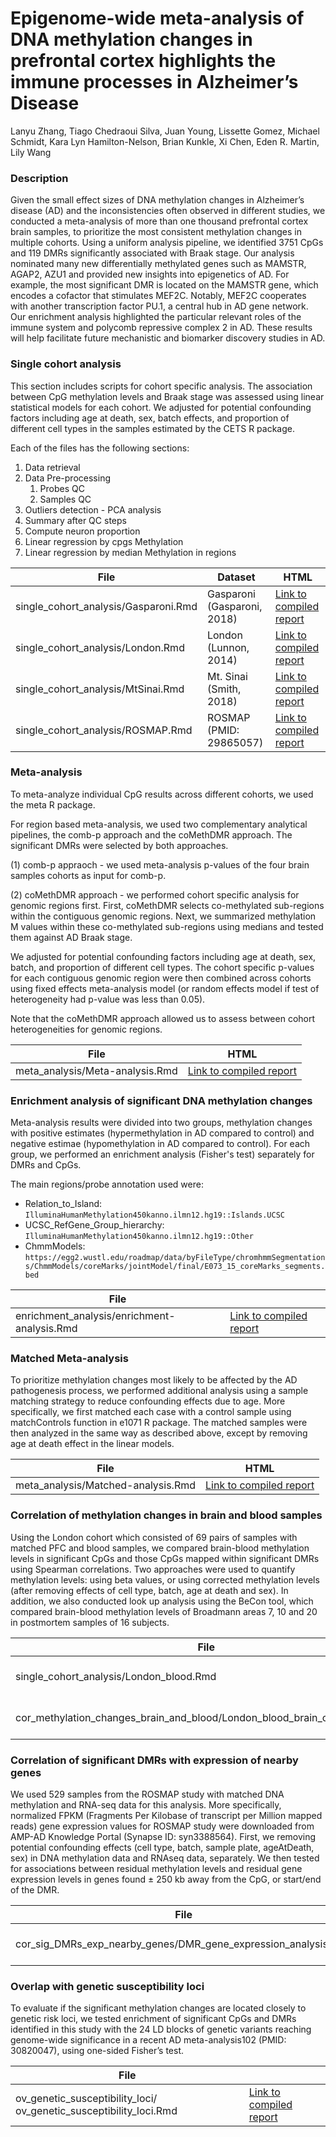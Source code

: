 # Epigenome-wide meta-analysis of DNA methylation changes in prefrontal cortex highlights the immune processes in Alzheimer’s Disease 
Lanyu Zhang, Tiago Chedraoui Silva, Juan Young, Lissette Gomez, Michael Schmidt, Kara Lyn Hamilton-Nelson, Brian Kunkle, Xi Chen, Eden R. Martin, Lily Wang

### Description

Given the small effect sizes of DNA methylation changes in Alzheimer’s disease (AD) and the inconsistencies often observed in different studies, we conducted a meta-analysis of more than one thousand prefrontal cortex brain samples, to prioritize the most consistent methylation changes in multiple cohorts. Using a uniform analysis pipeline, we identified 3751 CpGs and 119 DMRs significantly associated with Braak stage. Our analysis nominated many new differentially methylated genes such as MAMSTR, AGAP2, AZU1 and provided new insights into epigenetics of AD. For example, the most significant DMR is located on the MAMSTR gene, which encodes a cofactor that stimulates MEF2C. Notably, MEF2C cooperates with another transcription factor PU.1, a central hub in AD gene network. Our enrichment analysis highlighted the particular relevant roles of the immune system and polycomb repressive complex 2 in AD. These results will help facilitate future mechanistic and biomarker discovery studies in AD.

### Single cohort analysis

This section includes scripts for cohort specific analysis. 
The association between CpG methylation levels and Braak stage was assessed using 
linear statistical models for each cohort. We adjusted for potential confounding 
factors including age at death, sex, batch effects, and proportion of different 
cell types in the samples estimated by the CETS R package. 

Each of the files has the following sections:

1. Data retrieval 
2. Data Pre-processing
    1. Probes QC
    2. Samples QC
3. Outliers detection - PCA analysis
4. Summary after QC steps
5. Compute neuron proportion
6. Linear regression by cpgs Methylation
7. Linear regression by  median Methylation in regions


| File                 | Dataset | HTML |
|----------------------|-------------|-------------| 
| single_cohort_analysis/Gasparoni.Rmd        |   Gasparoni (Gasparoni, 2018) | [Link to compiled report](https://rpubs.com/tiagochst/Supplemental_AD_Gasparoni_dataset)|
| single_cohort_analysis/London.Rmd           |   London (Lunnon, 2014)    | [Link to compiled report](https://rpubs.com/tiagochst/604982)|
| single_cohort_analysis/MtSinai.Rmd          |   Mt. Sinai (Smith, 2018)  | [Link to compiled report](https://rpubs.com/tiagochst/Supplemental_AD_MtSinai_dataset)|
| single_cohort_analysis/ROSMAP.Rmd           |   ROSMAP (PMID: 29865057)    | [Link to compiled report](https://www.dropbox.com/s/68qrntnh2knskgz/ROSMAP.html?dl=0)|

### Meta-analysis 

To meta-analyze individual CpG results across different cohorts, we used the meta R package. 

For region based meta-analysis, we used two complementary analytical pipelines, 
the comb-p approach and the coMethDMR approach. The significant DMRs were selected by both approaches.  

(1) comb-p appraoch - we used meta-analysis p-values of the four brain samples cohorts as input for comb-p. 

(2) coMethDMR approach - we performed cohort specific analysis for genomic regions first. First, coMethDMR selects co-methylated sub-regions within the contiguous genomic regions. Next, we summarized methylation M values within these co-methylated sub-regions using medians and tested them against AD Braak stage. 

We adjusted for potential confounding factors including age at death, sex, batch, and proportion of different cell types. The cohort specific p-values for each contiguous genomic region were then combined across cohorts using fixed effects meta-analysis model (or random effects model if test of heterogeneity had p-value was less than 0.05). 

Note that the coMethDMR approach allowed us to assess between cohort heterogeneities for genomic regions. 

| File                 | HTML |
|----------------------|----------------------|
| meta_analysis/Meta-analysis.Rmd | [Link to compiled report](https://rpubs.com/tiagochst/Supplemental_AD_Meta_analysis)|


### Enrichment analysis of significant DNA methylation changes 

Meta-analysis results were divided into two groups, methylation changes with positive estimates 
(hypermethylation in AD compared to control) and negative estimae (hypomethylation in AD compared to control). 
For each group, we performed an enrichment analysis (Fisher's test) separately for DMRs and CpGs. 

The main regions/probe annotation used were: 

- Relation_to_Island: `IlluminaHumanMethylation450kanno.ilmn12.hg19::Islands.UCSC`
- UCSC_RefGene_Group_hierarchy: `IlluminaHumanMethylation450kanno.ilmn12.hg19::Other`
- ChmmModels: `https://egg2.wustl.edu/roadmap/data/byFileType/chromhmmSegmentations/ChmmModels/coreMarks/jointModel/final/E073_15_coreMarks_segments.bed`

| File                 |                      | 
|----------------------|----------------------|
| enrichment_analysis/enrichment-analysis.Rmd | [Link to compiled report](https://rpubs.com/tiagochst/Supplemental_AD_Enrichment_analysis)|

### Matched Meta-analysis

To prioritize methylation changes most likely to be affected by the 
AD pathogenesis process, we performed additional analysis using a sample 
matching strategy to reduce confounding effects due to age. 
More specifically, we first matched each case with a control sample using matchControls 
function in e1071 R package. 
The matched samples were then analyzed in the same way as described above, 
except by removing age at death effect in the linear models. 

| File                 | HTML |
|----------------------|----------------------|
| meta_analysis/Matched-analysis.Rmd | [Link to compiled report](https://rpubs.com/tiagochst/Supplemental_AD_matched_analysis)|

### Correlation of methylation changes in brain and blood samples

Using the London cohort which consisted of 69 pairs of samples with matched PFC and blood samples, 
we compared brain-blood methylation levels in significant CpGs and those CpGs mapped within significant DMRs using Spearman correlations. 
Two approaches were used to quantify methylation levels: using beta values, or using corrected methylation levels (after removing effects of cell type, batch, age at death and sex). In addition, we also conducted look up analysis using the BeCon tool, which compared 
brain-blood methylation levels of Broadmann areas 7, 10 and 20 in postmortem samples of 16 subjects. 

| File                 |    HTML                  | 
|----------------------|----------------------|
| single_cohort_analysis/London_blood.Rmd     | [Link to compiled report](https://rpubs.com/tiagochst/604974/)|
| cor_methylation_changes_brain_and_blood/London_blood_brain_correlation.Rmd | [Link to compiled report](https://rpubs.com/tiagochst/Supplemental_AD_london_brain_blood_cor)|

### Correlation of significant DMRs with expression of nearby genes

We used 529 samples from the ROSMAP study with matched DNA methylation and RNA-seq data for this analysis. 
More specifically, normalized FPKM (Fragments Per Kilobase of transcript per Million mapped reads) 
gene expression values for ROSMAP study were downloaded from AMP-AD Knowledge Portal (Synapse ID: syn3388564). First, we removing potential confounding effects (cell type, batch, sample plate, ageAtDeath, sex) in DNA methylation data and RNAseq data, separately. We then tested for associations between residual methylation levels and residual gene expression levels in genes found ± 250 kb away from the CpG, or start/end of the DMR. 

| File                 |                      | 
|----------------------|----------------------|
| cor_sig_DMRs_exp_nearby_genes/DMR_gene_expression_analysis.Rmd | [Link to compiled report](https://rpubs.com/tiagochst/Supplemental_AD_cor_met_gene_exp)|

### Overlap with genetic susceptibility loci

To evaluate if the significant methylation changes are located closely to genetic risk loci, 
we tested enrichment of significant CpGs and DMRs identified in this study with the 
24 LD blocks of genetic variants reaching genome-wide significance in a 
recent AD meta-analysis102 (PMID: 30820047), using one-sided Fisher’s test. 

| File                 |                      | 
|----------------------|----------------------|
|  ov_genetic_susceptibility_loci/ ov_genetic_susceptibility_loci.Rmd | [Link to compiled report](https://rpubs.com/tiagochst/Supplemental_AD_ov_with_genetic_susc_loc)|



